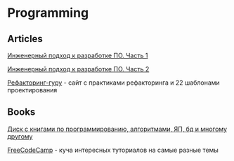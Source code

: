 # Programming

## Articles

[Инженерный подход к разработке ПО. Часть 1](https://habr.com/ru/company/yandex/blog/457810/)

[Инженерный подход к разработке ПО. Часть 2](https://habr.com/ru/company/yandex/blog/471012/)

[Рефакторинг-гуру](https://refactoring.guru/ru) - сайт с практиками рефакторинга и 22 шаблонами проектирования

## Books

[Диск с книгами по программированию, алгоритмами, ЯП, бд и многому другому](https://yadi.sk/d/9nYQUE4BviSZh)



[FreeCodeCamp](https://www.freecodecamp.org/news) - куча интересных туториалов на самые разные темы


